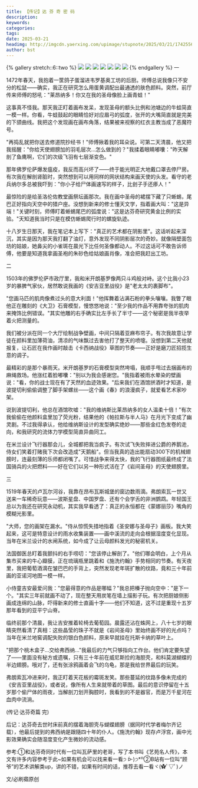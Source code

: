 ```yaml
---
title: 【传记】达 芬 奇 密 码
description: 
keywords: 
categories: 
tags: 
date: 2025-03-21
headimg: http://imgcdn.yaerxing.com/upimage/stupnote/2025/03/21/1742556282_12009103_3153.jpg
author: bst
---
```


{% gallery stretch::6::two %}
![](https://imgcdn.yaerxing.com/upimage/stupnote/2025/03/21/1742556282_12009103_3153.jpg)
![](https://imgcdn.yaerxing.com/upimage/stupnote/2025/03/21/1742556284_12009103_4867.jpg)
![](https://imgcdn.yaerxing.com/upimage/stupnote/2025/03/21/1742556288_12009103_6638.jpg)
![](https://imgcdn.yaerxing.com/upimage/stupnote/2025/03/21/1742556291_12009103_9004.jpg)
![](https://imgcdn.yaerxing.com/upimage/stupnote/2025/03/21/1742556294_12009103_3412.jpg)
![](https://imgcdn.yaerxing.com/upimage/stupnote/2025/03/21/1742556297_12009103_5231.jpg)
![](https://imgcdn.yaerxing.com/upimage/stupnote/2025/03/21/1742556300_12009103_3842.jpg)
{% endgallery %}
一

1472年春天，我抱着一筐鸽子蛋溜进韦罗基奥工坊的后厨。师傅总说我像只不安分的松鼠——确实，我正在研究怎么用蛋黄调配出最通透的肤色颜料。突然，前厅传来师傅的怒吼："莱昂纳多！你又在我的圣母像脸上画青蛙！"

这事真不怪我。那天我正盯着画布发呆，发现圣母的额头比例和池塘边的牛蛙简直一模一样。你看，牛蛙鼓起的眼睛恰好对应眉弓的弧度，张开的大嘴简直就是完美的下颌曲线。我把这个发现画在画布角落，结果被来视察的红衣主教当成了恶魔符号。

"再捣乱就把你送去修道院抄经书！"师傅揪着我的耳朵说。可第二天清晨，他又把我摇醒："你给天使翅膀加的羽毛层次...怎么做到的？"我揉着眼睛嘟囔："昨天解剖了鱼鹰啊，它们的次级飞羽有七层渐变色。"

那年佛罗伦萨爆发瘟疫，我反而高兴坏了——终于能光明正大地戴口罩去停尸房。有次我在解剖肾脏时，突然想到可以用同样的网状结构来画天使的头发。看守的老兵纳尔多总被我吓到："你小子给尸体画速写的样子，比刽子手还瘆人！"

最惊险的是给圣洛伦佐教堂画祭坛画那次。我在画中圣母的裙摆下藏了只蜥蜴，尾巴正好指向天空中的猎户座。没想到新来的修士懂天文学，指着画大叫："这是异端！"关键时刻，师傅盯着蜥蜴尾巴的弧度说："这是达芬奇研究黄金比例的实验。"天知道我当时只是在模仿蜥蜴爬行时的螺旋轨迹。

十八岁生日那天，我在笔记本上写下："真正的艺术都在阴影里"。这话听起来深沉，其实是因为那天我打翻了油灯，意外发现不同阴影层次的奇妙。就像隔壁面包坊的姑娘，她鼻尖的小雀斑在晨光下比任何圣像都动人。不过这话可不敢告诉师傅，他要是知道我拿画圣袍的朱砂色给姑娘画肖像，准会把我赶出工坊。

二

1503年的佛罗伦萨市政厅里，我和米开朗基罗像两只斗鸡般对峙。这个比我小23岁的暴脾气家伙，居然敢说我画的《安吉亚里战役》是"老太太的裹脚布"。

"您画马匹的肌肉像煮过头的意大利面！"他挥舞着沾满石粉的拳头嚷嚷。我瞥了眼他正在雕刻的《大卫》石膏模型，慢悠悠地说："至少我的作品不用靠夸张的肌肉来掩饰比例错误。"其实他雕的右手确实比左手长了半寸——这个秘密是我半夜举着火把测量的。

我们被分派在同一个大厅绘制战争壁画，中间只隔着亚麻布帘子。有次我故意让学徒在颜料里加薄荷油，清凉的气味飘过去害他打了整天的喷嚏。没想到第二天他就报复，让石匠在我作画时敲击《卡西纳战役》草图的节奏——正好是磨刀匠招揽生意的调子。

最精彩的是那个暴雨天。米开朗基罗的石膏模型突然垮塌，我顺手甩过去捆画布的麻绳救场。他涨红着脸嘟囔："别以为我会感谢您。"我指着被雨水晕染的壁画说："看，你的战士现在有了天然的血迹效果。"后来我们在酒馆拼酒时才知道，是波提切利偷偷调整了脚手架螺丝——这个画《春》的浪漫疯子，就爱看艺术家吵架。

说到波提切利，他总在酒馆吹嘘："我的维纳斯比莱昂纳多的女人温柔十倍！"有次我偷偷在他颜料盒里加了荧光粉，结果他的《帕拉斯与半人马》在月光下变成了幽灵剧。不过我得承认，他给维纳斯设计的发型确实绝妙——那些金红色发卷的走向，和我研究的流体力学模型简直异曲同工。

在米兰设计飞行器那会儿，全城都把我当疯子。有次试飞失败摔进公爵的养鹅池，侍女们笑着打赌我下次会改造成"天鹅船"。但当我真的造出能扇动300下的机械翅膀时，连最刻薄的乐师都闭嘴了。可惜战争来得太快，我的飞行器图纸最终成了法国骑兵的火把燃料——好在它们以另一种形式活在了《岩间圣母》的天使翅膀里。

三

1519年春天的卢瓦尔河谷，我靠在昂布瓦斯城堡的窗边数雨滴。弗朗索瓦一世又送来一车稀奇玩意——波斯星盘、中国罗盘、还有个会学舌的非洲鹦鹉。年轻国王总以为我还在研究永动机，其实我早看透了：真正的永恒都在《蒙娜丽莎》嘴角的模糊光影里。 

"大师，您的画架在漏水。"侍从惊慌失措地指着《圣安娜与圣母子》画板。我大笑起来，这可是特意设计的雨水收集装置——画中溪流的走向会根据湿度变化显现。当年在米兰设计的水闸系统，如今成了让云母颜料发光的秘密机关。 

法国御医总盯着我颤抖的右手唠叨："您该停止解剖了。"他们哪会明白，上个月从集市买来的牛心瓣膜，正在琉璃瓶里跳着和《施洗约翰》手势相同的节奏。有天夜里，我把葡萄酒滴在皱巴巴的手背上，突然发现老年斑扩散的纹路，竟和三十年前画的亚诺河地图一模一样。 

小侍童吉安最爱问我："您最得意的作品是哪幅？"我总把榛子抛向空中："是下一个。"其实三年前就画不动了，现在整天用炭笔在墙上描影子玩。有次把厨娘侧影画成连绵的山脉，吓得新来的修士直画十字——他们不知道，这不过是重现十五岁那年看到的亚平宁山脊。 

临终前那个清晨，我让吉安推着轮椅去葡萄园。晨露还沾在蛛网上，八十七岁的眼睛突然看清了真相：这些晶莹的珠子不就是《岩间圣母》里始终画不好的光点吗？当年在米兰地窖调配失败的银白色颜料，原来早就挂在托斯卡纳的草叶上。 

"把那个桃木盒子...交给弗西纳..."我最后的力气只够指向工作台。他们肯定要失望了——里面没有秘方或遗嘱，只有三十年前在威尼斯捡的海胆壳，和科莫湖蝴蝶的半边翅膀。哦对了，还有张涂鸦画着会飞的乌龟，那是我给世界最后的玩笑。 

弗朗索瓦冲进来时，我正盯着天花板的霉斑发笑。那些蔓延的纹路多像未完成的《安吉亚里战役》，或者说，像所有人生来就带着的草图。最后的意识停留在十五岁那个偷尸体的雨夜，当解剖刀划开胸腔时，我看到的不是器官，而是万千星河在血肉中流淌。 

(传记·达芬奇篇 完)

后记：达芬奇去世时床前真的摆着海胆壳与蝴蝶翅膀（据同时代学者梅尔齐记载），他最后提到的弗西纳是跟隨四十年的仆人。《施洗约翰》现存卢浮宫，画中光影效果确实会随湿度变化产生微妙的流动感。 

参考:①和达芬奇同时代有一位叫瓦萨里的老哥，写了本书叫《艺苑名人传》，本文有许多内容参考于此~如果有机会可以找来看一看੭ ᐕ)੭*⁾⁾②B站有一位叫“顾爷”的艺术讲解类up，讲的不错，如果有时间的话，推荐去看一看ヾ(✿ﾟ▽ﾟ)ノ

文/必刷禵原创
